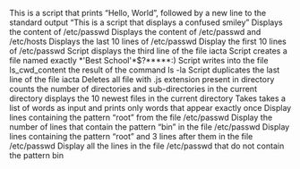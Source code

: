 This is a script that prints “Hello, World”, followed by a new line to the standard output
“This is a script that displays a confused smiley”
Displays the content of /etc/passwd
Displays the content of /etc/passwd and /etc/hosts
Displays the last 10 lines of /etc/passwd
Display the first 10 lines of /etc/passwd
Script displays the third line of the file iacta
Script creates a file named exactly \*\'Best School\'\*$\?\*\*\*\*\*:)
Script writes into the file ls_cwd_content the result of the command ls -la
Script duplicates the last line of the file iacta
Deletes all file with .js extension present in directory
counts the number of directories and sub-directories in the current directory
displays the 10 newest files in the current directory
Takes takes a list of words as input and prints only words that appear exactly once
Display lines containing the pattern “root” from the file /etc/passwd
Display the number of lines that contain the pattern “bin” in the file /etc/passwd
Display lines containing the pattern “root” and 3 lines after them in the file /etc/passwd
Display all the lines in the file /etc/passwd that do not contain the pattern bin
